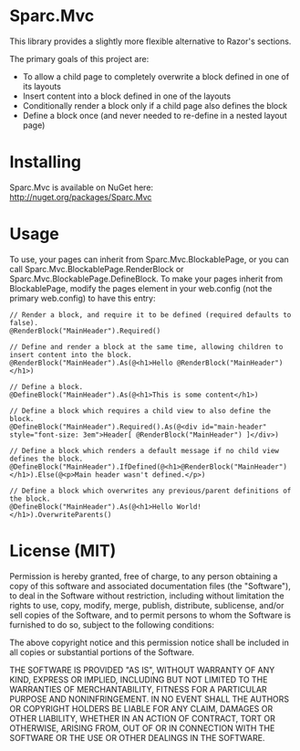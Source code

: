 # Sparc.Mvc
This library provides a slightly more flexible alternative to Razor's sections.

The primary goals of this project are:

* To allow a child page to completely overwrite a block defined in one of its layouts
* Insert content into a block defined in one of the layouts
* Conditionally render a block only if a child page also defines the block
* Define a block once (and never needed to re-define in a nested layout page)

# Installing
Sparc.Mvc is available on NuGet here: http://nuget.org/packages/Sparc.Mvc

# Usage
To use, your pages can inherit from Sparc.Mvc.BlockablePage, or you can call Sparc.Mvc.BlockablePage.RenderBlock or Sparc.Mvc.BlockablePage.DefineBlock.  To make your pages inherit from BlockablePage, modify the pages element in your web.config (not the primary web.config) to have this entry: <pages pageBaseType="Sparc.Mvc.BlockablePage">

    // Render a block, and require it to be defined (required defaults to false).
    @RenderBlock("MainHeader").Required()
    
    // Define and render a block at the same time, allowing children to insert content into the block.
    @RenderBlock("MainHeader").As(@<h1>Hello @RenderBlock("MainHeader")</h1>)
    
    // Define a block.
    @DefineBlock("MainHeader").As(@<h1>This is some content</h1>)
    
    // Define a block which requires a child view to also define the block.
    @DefineBlock("MainHeader").Required().As(@<div id="main-header" style="font-size: 3em">Header[ @RenderBlock("MainHeader") ]</div>)

    // Define a block which renders a default message if no child view defines the block.
    @DefineBlock("MainHeader").IfDefined(@<h1>@RenderBlock("MainHeader")</h1>).Else(@<p>Main header wasn't defined.</p>)
    
    // Define a block which overwrites any previous/parent definitions of the block.
    @DefineBlock("MainHeader").As(@<h1>Hello World!</h1>).OverwriteParents()


# License (MIT)
Permission is hereby granted, free of charge, to any person obtaining a copy of this software and associated documentation files (the "Software"), to deal in the Software without restriction, including without limitation the rights to use, copy, modify, merge, publish, distribute, sublicense, and/or sell copies of the Software, and to permit persons to whom the Software is furnished to do so, subject to the following conditions:

The above copyright notice and this permission notice shall be included in all copies or substantial portions of the Software.

THE SOFTWARE IS PROVIDED "AS IS", WITHOUT WARRANTY OF ANY KIND, EXPRESS OR IMPLIED, INCLUDING BUT NOT LIMITED TO THE WARRANTIES OF MERCHANTABILITY, FITNESS FOR A PARTICULAR PURPOSE AND NONINFRINGEMENT. IN NO EVENT SHALL THE AUTHORS OR COPYRIGHT HOLDERS BE LIABLE FOR ANY CLAIM, DAMAGES OR OTHER LIABILITY, WHETHER IN AN ACTION OF CONTRACT, TORT OR OTHERWISE, ARISING FROM, OUT OF OR IN CONNECTION WITH THE SOFTWARE OR THE USE OR OTHER DEALINGS IN THE SOFTWARE.